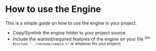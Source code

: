 # How to use the Engine

This is a simple guide on how to use the engine in your project.

- Copy/Symlink the engine folder to your project source.
- include the wanted/required features of the engine on your file
	 <sup>(ex: `#include "../imchada/sample.h"` or whatever fits your project) <sup/>
